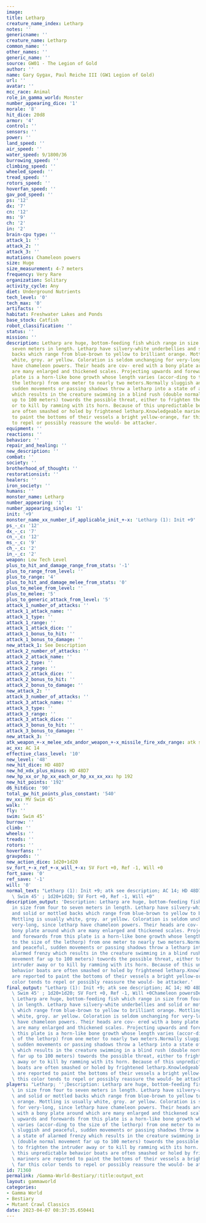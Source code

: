 ```yaml
---
image:
title: Letharp
creature_name_index: Letharp
notes: ''
genericname: ''
creature_name: Letharp
common_name: ''
other_names: ''
generic_name: ''
source: GW01 - The Legion of Gold
author: ''
name: Gary Gygax, Paul Reiche III (GW1 Legion of Gold)
url: ''
avatar: ''
mcc_race: Animal
role_in_gamma_world: Monster
number_appearing_dice: '1'
morale: '8'
hit_dice: 20d8
armor: '4'
control: ''
sensors: ''
power: ''
land_speed: ''
air_speed: ''
water_speed: 9/1800/36
burrowing_speed: ''
climbing_speed: ''
wheeled_speed: ''
tread_speed: ''
rotors_speed: ''
hoverfan_speed: ''
gav_pod_speed: ''
ps: '12'
dx: '7'
cn: '12'
ms: '9'
ch: '2'
in: '2'
brain-cpu type: ''
attack_1: ''
attack_2: ''
attack_3: ''
mutations: Chameleon powers
size: Huge
size_measurement: 4-7 meters
frequency: Very Rare
organization: Solitary
activity_cycle: Any
diet: Underground Nutrients
tech_level: '0'
tech_max: '0'
artifacts: ''
habitat: Freshwater Lakes and Ponds
base_stock: Catfish
robot_classification: ''
status: ''
mission: ''
description: Letharp are huge, bottom-feeding fish which range in size from four to
  seven meters in length. Letharp have silvery-white underbellies and solid or mottled
  backs which range from blue-brown to yellow to brilliant orange. Mottling is usually
  white, groy. ar yellow. Coloration is seldom unchanging for very-long, since letharp
  have chameleon powers. Their heads are cov- ered with a bony plate around which
  are many enlarged and thickened scales. Projecting upwards and forewards from this
  plate is a horn-like bone growth whose length varies (accor-ding to the size of
  the lethorp) from one meter to nearly two meters.Normally sluggish and peaceful,
  sudden movements or passing shadows throw a letharp into a state of alarmed frenzy
  which results in the creature swimming in a blind rush (double normal movement far
  up to 100 meters) towords the possible threat, either to frighten the intruder away
  or to kill by ramming with its horn. Because of this unpredictable behavior boats
  are often smashed or holed by frightened letharp.Knowledgeable mariners are reported
  to paint the bottoms of their vessels a bright yellow-orange, far this color tends
  to repel or possibly reassure the would- be attacker.
equipment: ''
reactions: ''
behavior: ''
repair_and_healing: ''
new_description: ''
combat: ''
society: ''
brotherhood_of_thought: ''
restorationsist: ''
healers: ''
iron_society: ''
humans: ''
monster_name: Letharp
number_appearing: '1'
number_appearing_single: '1'
init: '+9'
monster_name_xx_number_if_applicable_init_+-x: 'Letharp (1): Init +9'
ps_-_c: '12'
dx_-_c: '7'
cn_-_c: '12'
ms_-_c: '9'
ch_-_c: '2'
in_-_c: '2'
weapon: Low Tech Level
plus_to_hit_and_damage_range_from_stats: '-1'
plus_to_range_from_level: ''
plus_to_range: '4'
plus_to_hit_and_damage_melee_from_stats: '0'
plus_to_melee_from_level: ''
plus_to_melee: '5'
plus_to_generic_attack_from_level: '5'
attack_1_number_of_attacks: ''
attack_1_attack_name: ''
attack_1_type: ''
attack_1_range: ''
attack_1_attack_dice: ''
attack_1_bonus_to_hit: ''
attack_1_bonus_to_damage: ''
new_attack_1: See Description
attack_2_number_of_attacks: ''
attack_2_attack_name: ''
attack_2_type: ''
attack_2_range: ''
attack_2_attack_dice: ''
attack_2_bonus_to_hit: ''
attack_2_bonus_to_damage: ''
new_attack_2: ''
attack_3_number_of_attacks: ''
attack_3_attack_name: ''
attack_3_type: ''
attack_3_range: ''
attack_3_attack_dice: ''
attack_3_bonus_to_hit: ''
attack_3_bonus_to_damage: ''
new_attack_3: ''
atk_weapon_+-x_melee_xdx_andor_weapon_+-x_missile_fire_xdx_range: atk see description
ac_xx: AC 14
effective_class_level: '10'
new_level: '48'
new_hit_dice: HD 48D7
new_hd_xdx_plus_minus: HD 48D7
new_hp_xx_or_hp_xx_each_or_hp_xx_xx_xx: hp 192
new_hit_points: '192'
d6_hitdice: '90'
total_gw_hit_points_plus_constant: '540'
mv_xx: MV Swim 45'
walk: ''
fly: ''
swim: Swim 45'
burrow: ''
climb: ''
wheels: ''
treads: ''
rotors: ''
hoverfans: ''
gravpods: ''
new_action_dice: 1d20+1d20
sv_fort_+-x_ref_+-x_will_+-x: SV Fort +0, Ref -1, Will +0
fort_save: '0'
ref_save: '-1'
will: '0'
normal_text: "Letharp (1): Init +9; atk see description; AC 14; HD 48D7 hp 192; MV\
  \ Swim 45' ; 1d20+1d20; SV Fort +0, Ref -1, Will +0"
description_output: 'Description: Letharp are huge, bottom-feeding fish which range
  in size from four to seven meters in length. Letharp have silvery-white underbellies
  and solid or mottled backs which range from blue-brown to yellow to brilliant orange.
  Mottling is usually white, groy. ar yellow. Coloration is seldom unchanging for
  very-long, since letharp have chameleon powers. Their heads are cov- ered with a
  bony plate around which are many enlarged and thickened scales. Projecting upwards
  and forewards from this plate is a horn-like bone growth whose length varies (accor-ding
  to the size of the lethorp) from one meter to nearly two meters.Normally sluggish
  and peaceful, sudden movements or passing shadows throw a letharp into a state of
  alarmed frenzy which results in the creature swimming in a blind rush (double normal
  movement far up to 100 meters) towords the possible threat, either to frighten the
  intruder away or to kill by ramming with its horn. Because of this unpredictable
  behavior boats are often smashed or holed by frightened letharp.Knowledgeable mariners
  are reported to paint the bottoms of their vessels a bright yellow-orange, far this
  color tends to repel or possibly reassure the would- be attacker.'
final_output: "Letharp (1): Init +9; atk see description; AC 14; HD 48D7 hp 192; MV\
  \ Swim 45' ; 1d20+1d20; SV Fort +0, Ref -1, Will +0Chameleon powersDescription:\
  \ Letharp are huge, bottom-feeding fish which range in size from four to seven meters\
  \ in length. Letharp have silvery-white underbellies and solid or mottled backs\
  \ which range from blue-brown to yellow to brilliant orange. Mottling is usually\
  \ white, groy. ar yellow. Coloration is seldom unchanging for very-long, since letharp\
  \ have chameleon powers. Their heads are cov- ered with a bony plate around which\
  \ are many enlarged and thickened scales. Projecting upwards and forewards from\
  \ this plate is a horn-like bone growth whose length varies (accor-ding to the size\
  \ of the lethorp) from one meter to nearly two meters.Normally sluggish and peaceful,\
  \ sudden movements or passing shadows throw a letharp into a state of alarmed frenzy\
  \ which results in the creature swimming in a blind rush (double normal movement\
  \ far up to 100 meters) towords the possible threat, either to frighten the intruder\
  \ away or to kill by ramming with its horn. Because of this unpredictable behavior\
  \ boats are often smashed or holed by frightened letharp.Knowledgeable mariners\
  \ are reported to paint the bottoms of their vessels a bright yellow-orange, far\
  \ this color tends to repel or possibly reassure the would- be attacker."
players: "Letharp; '';Description: Letharp are huge, bottom-feeding fish which range\
  \ in size from four to seven meters in length. Letharp have silvery-white underbellies\
  \ and solid or mottled backs which range from blue-brown to yellow to brilliant\
  \ orange. Mottling is usually white, groy. ar yellow. Coloration is seldom unchanging\
  \ for very-long, since letharp have chameleon powers. Their heads are cov- ered\
  \ with a bony plate around which are many enlarged and thickened scales. Projecting\
  \ upwards and forewards from this plate is a horn-like bone growth whose length\
  \ varies (accor-ding to the size of the lethorp) from one meter to nearly two meters.Normally\
  \ sluggish and peaceful, sudden movements or passing shadows throw a letharp into\
  \ a state of alarmed frenzy which results in the creature swimming in a blind rush\
  \ (double normal movement far up to 100 meters) towords the possible threat, either\
  \ to frighten the intruder away or to kill by ramming with its horn. Because of\
  \ this unpredictable behavior boats are often smashed or holed by frightened letharp.Knowledgeable\
  \ mariners are reported to paint the bottoms of their vessels a bright yellow-orange,\
  \ far this color tends to repel or possibly reassure the would- be attacker.|"
id: 71360
permalink: /Gamma-World-Bestiary/:title:output_ext
layout: gammaworld
categories:
- Gamma World
- Bestiary
- Mutant Crawl Classics
date: 2023-04-07 08:37:35.650441
---
```

